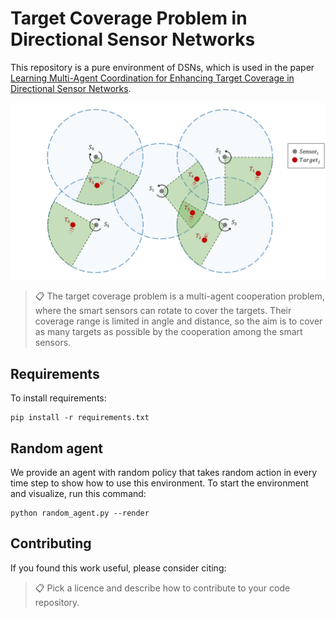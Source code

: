 # Target Coverage Problem in Directional Sensor Networks

This repository is a pure environment of DSNs, which is used in the paper [Learning Multi-Agent Coordination for Enhancing Target Coverage in Directional Sensor Networks](https://arxiv.org/abs/2030.12345). 

![](graphic/DSN_5.Jpeg)
>📋  The target coverage problem is a multi-agent cooperation problem, where the smart sensors can rotate to cover the targets. Their coverage range is limited in angle and distance, so the aim is to cover as many targets as possible by the cooperation among the smart sensors.

## Requirements

To install requirements:

```setup
pip install -r requirements.txt
```

## Random agent
We provide an agent with random policy that takes random action in every time step to show how to use this environment.
To start the environment and visualize, run this command:

```train
python random_agent.py --render
```

## Contributing
If you found this work useful, please consider citing:
>📋  Pick a licence and describe how to contribute to your code repository. 
